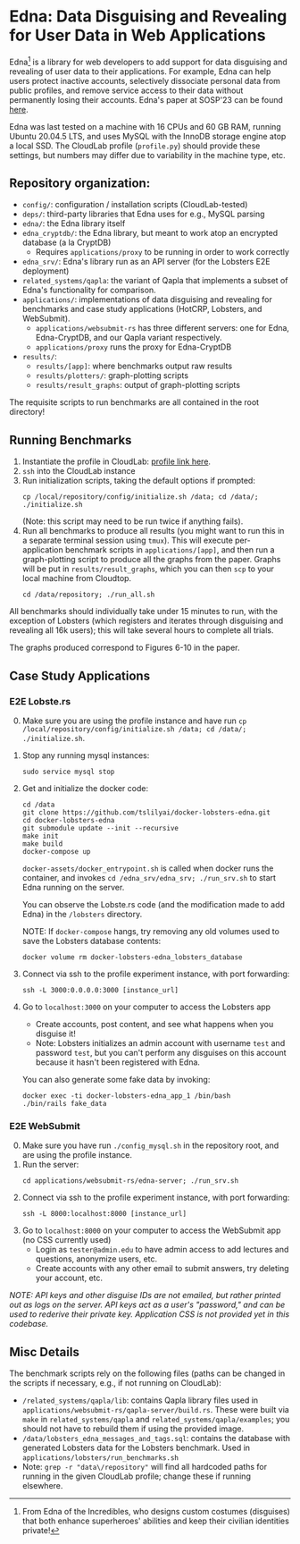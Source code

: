 # Edna: Data Disguising and Revealing for User Data in Web Applications

Edna[^*] is a library for web developers to add support for data disguising and
revealing of user data to their applications. For example, Edna can help users
protect inactive accounts, selectively dissociate personal data from public
profiles, and remove service access to their data without permanently losing
their accounts. Edna's paper at SOSP'23 can be found [here](https://github.com/tslilyai/edna/blob/main/paper/edna.pdf).

Edna was last tested on a machine with 16 CPUs and 60 GB RAM, running Ubuntu 20.04.5 LTS, and uses MySQL with the InnoDB storage engine atop a local SSD. The CloudLab profile (`profile.py`) should provide these settings, but numbers may differ due to variability in the machine type, etc.

## Repository organization:
* `config/`: configuration / installation scripts (CloudLab-tested)
* `deps/`: third-party libraries that Edna uses for e.g., MySQL parsing
* `edna/`: the Edna library itself
* `edna_cryptdb/`: the Edna library, but meant to work atop an encrypted database (a la CryptDB)
    *  Requires `applications/proxy` to be running in order to work correctly
* `edna_srv/`: Edna's library run as an API server (for the Lobsters E2E deployment)
* `related_systems/qapla`: the variant of Qapla that implements a subset of
    Edna's functionality for comparison.
* `applications/`: implementations of data disguising and revealing for
    benchmarks and case study applications (HotCRP, Lobsters, and WebSubmit).
    * `applications/websubmit-rs` has three different servers: one for Edna,
    Edna-CryptDB, and our Qapla variant respectively.
    * `applications/proxy` runs the proxy for Edna-CryptDB
* `results/`: 
    * `results/[app]`: where benchmarks output raw results 
    * `results/plotters/`: graph-plotting scripts 
    * `results/result_graphs`: output of graph-plotting scripts

The requisite scripts to run benchmarks are all contained in the root directory!

## Running Benchmarks
1. Instantiate the profile in CloudLab: [profile link here](https://www.cloudlab.us/p/Edna/UbuntuRepo).
2. `ssh` into the CloudLab instance
3. Run initialization scripts, taking the default options if prompted:
   ```
   cp /local/repository/config/initialize.sh /data; cd /data/; ./initialize.sh
   ```
   (Note: this script may need to be run twice if anything fails).
4. Run all benchmarks to produce all results (you might want to run this in a separate terminal session using `tmux`). This will execute per-application benchmark scripts in `applications/[app]`, and then run a graph-plotting script to produce all the graphs from the paper. Graphs will be put in `results/result_graphs`, which you can then `scp` to your local machine from Cloudtop.
   ```
   cd /data/repository; ./run_all.sh
   ``` 

All benchmarks should individually take under 15 minutes to run, with the exception of
Lobsters (which registers and iterates through disguising and revealing all 16k users); this will take 
several hours to complete all trials.

The graphs produced correspond to Figures 6-10 in the paper.

## Case Study Applications

### E2E Lobste.rs
0. Make sure you are using the profile instance and have run `cp /local/repository/config/initialize.sh /data; cd /data/; ./initialize.sh`.
1. Stop any running mysql instances:
   ```
   sudo service mysql stop
   ```
2. Get and initialize the docker code:
   ```
   cd /data
   git clone https://github.com/tslilyai/docker-lobsters-edna.git
   cd docker-lobsters-edna
   git submodule update --init --recursive
   make init
   make build
   docker-compose up
   ```

   `docker-assets/docker_entrypoint.sh` is called when docker runs the container, and invokes `cd /edna_srv/edna_srv; ./run_srv.sh` to start
   Edna running on the server.

   You can observe the Lobste.rs code (and the modification made to add Edna) in the `/lobsters` directory.

   NOTE: If `docker-compose` hangs, try removing any old volumes used to save the Lobsters database contents:
   ```
   docker volume rm docker-lobsters-edna_lobsters_database
   ```
7. Connect via ssh to the profile experiment instance, with port forwarding:
    ```
   ssh -L 3000:0.0.0.0:3000 [instance_url]
    ```
8. Go to `localhost:3000` on your computer to access the Lobsters app
      * Create accounts, post content, and see what happens when you disguise it!
      * Note: Lobsters initializes an admin account with username `test` and password `test`, but you can't perform any disguises on this account because it hasn't been registered with Edna.
  
   You can also generate some fake data by invoking:
   ```
   docker exec -ti docker-lobsters-edna_app_1 /bin/bash
   ./bin/rails fake_data
   ```


### E2E WebSubmit
0. Make sure you have run `./config_mysql.sh` in the repository root, and are using the profile instance.
1. Run the server:
   ```
   cd applications/websubmit-rs/edna-server; ./run_srv.sh
   ```
3. Connect via ssh to the profile experiment instance, with port forwarding:
   ```
   ssh -L 8000:localhost:8000 [instance_url]
   ```
4. Go to `localhost:8000` on your computer to access the WebSubmit app (no CSS currently used)
   * Login as `tester@admin.edu` to have admin access to add lectures and questions, anonymize users, etc.
   * Create accounts with any other email to submit answers, try deleting your account, etc.

_NOTE: API keys and other disguise IDs are not emailed, but rather printed out as logs on the server. API keys act as a user's "password," and can be used to rederive their private key. Application CSS is not provided yet in this codebase._

## Misc Details
The benchmark scripts rely on the following files (paths can be changed in the scripts if necessary, e.g., if not running on CloudLab):
* `/related_systems/qapla/lib`: contains Qapla library files used in `applications/websubmit-rs/qapla-server/build.rs`. These were built via `make` in `related_systems/qapla` and `related_systems/qapla/examples`; you should not have to rebuild them if using the provided image.
* `/data/lobsters_edna_messages_and_tags.sql`: contains the 
    database with generated Lobsters data for the Lobsters benchmark. Used in
    `applications/lobsters/run_benchmarks.sh`
* Note: `grep -r "data\/repository"` will find all hardcoded paths for running in the given CloudLab profile; change these if running elsewhere.


 [^*]: From Edna of the Incredibles, who designs custom  costumes (disguises) that both enhance superheroes' abilities and keep their civilian identities private!
